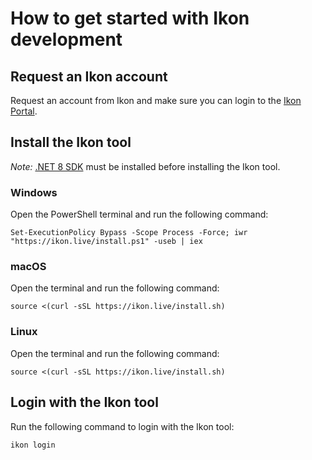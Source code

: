 # How to get started with Ikon development

## Request an Ikon account

Request an account from Ikon and make sure you can login to the [Ikon Portal](https://portal.prod.ikon.live/).

## Install the Ikon tool

*Note:*  [.NET 8 SDK](https://dotnet.microsoft.com/en-us/download) must be installed before installing the Ikon tool.

### Windows

Open the PowerShell terminal and run the following command:

    Set-ExecutionPolicy Bypass -Scope Process -Force; iwr "https://ikon.live/install.ps1" -useb | iex

### macOS

Open the terminal and run the following command:

    source <(curl -sSL https://ikon.live/install.sh)

### Linux

Open the terminal and run the following command:

    source <(curl -sSL https://ikon.live/install.sh)

## Login with the Ikon tool

Run the following command to login with the Ikon tool:

    ikon login
